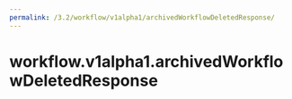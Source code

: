 ```yaml
---
permalink: /3.2/workflow/v1alpha1/archivedWorkflowDeletedResponse/
---
```


# workflow.v1alpha1.archivedWorkflowDeletedResponse


